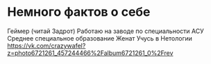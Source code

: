 # Немного фактов о себе 

Геймер (читай Задрот)
Работаю на заводе по специальности АСУ 
Среднее специальное образование 
Женат 
Учусь в Нетологии 
https://vk.com/crazywafel?z=photo6721261_457244466%2Falbum6721261_0%2Frev